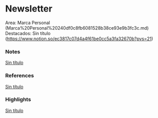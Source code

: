 # Newsletter

Area: Marca Personal (Marca%20Personal%20240df0c8fb6081528b38ce93e9b3fc3c.md)
Destacados: Sin título (https://www.notion.so/ec3817c07d4a4f61be0cc5a3fa32670b?pvs=21)

### Notes

[Sin título](Sin%20ti%CC%81tulo%20240df0c8fb6081e988d3f43675fb11fa.csv)

### References

[Sin título](Sin%20ti%CC%81tulo%20240df0c8fb6081b285bec03afb4c20fe.csv)

### Highlights

[Sin título](Sin%20ti%CC%81tulo%20240df0c8fb608181b979d7e3e6d08928.csv)